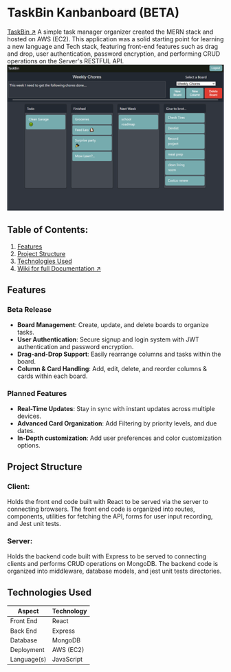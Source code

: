 
# TaskBin Kanbanboard (BETA)
[TaskBin ↗](http://ec2-35-175-202-164.compute-1.amazonaws.com:5000/)
A simple task manager organizer created the MERN stack and hosted on AWS (EC2).
This application was a solid starting point for learning a new language and Tech stack, featuring front-end features such as drag and drop, user authentication, password encryption, and performing CRUD operations on the Server's RESTFUL API.
![prealpha](https://raw.githubusercontent.com/TarikVu/imgs/refs/heads/main/TaskBin/taskbin_pre-alpha.png)

## Table of Contents:
1. [Features](#dbs) 
2. [Project Structure](#struct)
3. [Technologies Used](#tech) 
4. [Wiki for full Documentation ↗](https://github.com/TarikVu/TaskBin/wiki)
 

## <a name = "feats"></a>Features
### Beta Release
- **Board Management**: Create, update, and delete boards to organize tasks.
-  **User Authentication**: Secure signup and login system with JWT authentication and password encryption.
- **Drag-and-Drop Support**: Easily rearrange columns and tasks within the board.
- **Column & Card Handling**: Add, edit, delete, and reorder columns & cards  within each board.
### Planned Features
- **Real-Time Updates**: Stay in sync with instant updates across multiple devices.
- **Advanced Card Organization**: Add  Filtering by priority levels, and due dates.
- **In-Depth customization**: Add user preferences and color customization options. 

## <a name = "struct"></a>Project Structure
### Client:
Holds the front end code built with React to be served via the server to connecting browsers.
The front end code is organized into routes, components, utilities for fetching the API, forms for user input recording, and Jest unit tests. 
### Server:
Holds the backend code built with Express to be served to connecting clients and performs CRUD operations on MongoDB. 
The backend code is organized into middleware, database models, and jest unit tests directories.

## <a name = "tech"></a>Technologies Used
| Aspect     | Technology         | 
|-----------|--------------------|
|Front End  | React              | 
|Back End   | Express            |   
|Database   | MongoDB  			 | 
|Deployment | AWS (EC2)          | 
|Language(s)| JavaScript         | 
